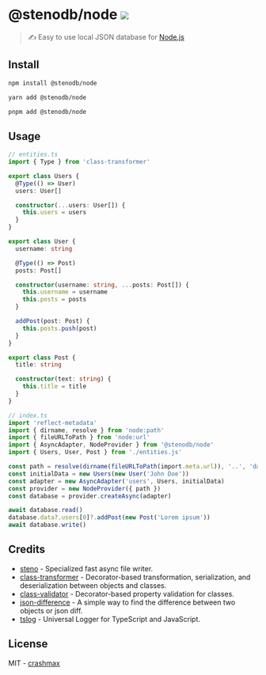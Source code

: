 # @stenodb/node [![](https://img.shields.io/npm/v/@stenodb/node)](https://www.npmjs.org/package/@stenodb/node)

> ✍ Easy to use local JSON database for [Node.js](https://nodejs.org)

## Install

```sh
npm install @stenodb/node
```

```sh
yarn add @stenodb/node
```

```sh
pnpm add @stenodb/node
```

## Usage

```typescript
// entities.ts
import { Type } from 'class-transformer'

export class Users {
  @Type(() => User)
  users: User[]

  constructor(...users: User[]) {
    this.users = users
  }
}

export class User {
  username: string

  @Type(() => Post)
  posts: Post[]

  constructor(username: string, ...posts: Post[]) {
    this.username = username
    this.posts = posts
  }

  addPost(post: Post) {
    this.posts.push(post)
  }
}

export class Post {
  title: string

  constructor(text: string) {
    this.title = title
  }
}
```

```typescript
// index.ts
import 'reflect-metadata'
import { dirname, resolve } from 'node:path'
import { fileURLToPath } from 'node:url'
import { AsyncAdapter, NodeProvider } from '@stenodb/node'
import { Users, User, Post } from './entities.js'

const path = resolve(dirname(fileURLToPath(import.meta.url)), '..', 'database')
const initialData = new Users(new User('John Doe'))
const adapter = new AsyncAdapter('users', Users, initialData)
const provider = new NodeProvider({ path })
const database = provider.createAsync(adapter)

await database.read()
database.data?.users[0]?.addPost(new Post('Lorem ipsum'))
await database.write()
```

## Credits

- [steno](https://github.com/typicode/steno) - Specialized fast async file writer.
- [class-transformer](https://github.com/typestack/class-transformer) - Decorator-based transformation, serialization, and deserialization between objects and classes.
- [class-validator](https://github.com/typestack/class-validator) - Decorator-based property validation for classes.
- [json-difference](https://github.com/lukascivil/json-difference) - A simple way to find the difference between two objects or json diff.
- [tslog](https://github.com/fullstack-build/tslog) - Universal Logger for TypeScript and JavaScript.

## License

MIT - [crashmax](https://github.com/crashmax-dev)
